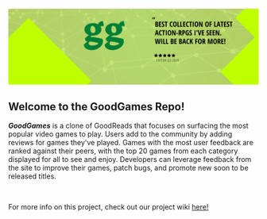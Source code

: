 ![GGSample](https://github.com/cubOlson/GoodGames/blob/main/resources/gg-sample.png?raw=true)

## Welcome to the GoodGames Repo! 
***GoodGames*** is a clone of GoodReads that focuses on surfacing the most popular video games to play. Users add to the community by adding reviews for games they've played. Games with the most user feedback are ranked against their peers, with the top 20 games from each category displayed for all to see and enjoy. Developers can leverage feedback from the site to improve their games, patch bugs, and promote new soon to be released titles. 

&nbsp;&nbsp;&nbsp;&nbsp;&nbsp;&nbsp;&nbsp;&nbsp;&nbsp;&nbsp;
&nbsp;&nbsp;&nbsp;&nbsp;&nbsp;&nbsp;&nbsp;&nbsp;&nbsp;&nbsp;

For more info on this project, check out our project wiki [here!](https://github.com/cubOlson/GoodGames/wiki)
